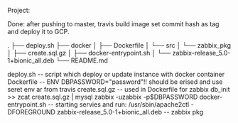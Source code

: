 Project:

Done: after pushing to master, travis build image set commit hash as tag and deploy it to GCP.

.
├── deploy.sh
├── docker
│   ├── Dockerfile
│   └── src
│       └── zabbix_pkg
│           ├── create.sql.gz
│           ├── docker-entrypoint.sh
│           └── zabbix-release_5.0-1+bionic_all.deb
└── README.md

 
deploy.sh  -- script which deploy or update instance with docker container
Dockerfile -- ENV DBPASSWORD="password"!! should be erised and use seret  env ar from travis
create.sql.gz --  used in Dockerfile for zabbix db_init >> zcat create.sql.gz | mysql zabbix -uzabbix -p$DBPASSWORD
docker-entrypoint.sh -- starting servies and run: /usr/sbin/apache2ctl -DFOREGROUND
zabbix-release_5.0-1+bionic_all.deb -- zabbix pkg
